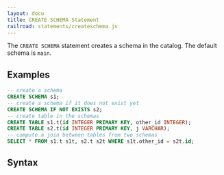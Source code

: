 ```yaml
---
layout: docu
title: CREATE SCHEMA Statement
railroad: statements/createschema.js
---
```


The `CREATE SCHEMA` statement creates a schema in the catalog. The default schema is `main`.

## Examples

```sql
-- create a schema
CREATE SCHEMA s1;
-- create a schema if it does not exist yet
CREATE SCHEMA IF NOT EXISTS s2;
-- create table in the schemas
CREATE TABLE s1.t(id INTEGER PRIMARY KEY, other_id INTEGER);
CREATE TABLE s2.t(id INTEGER PRIMARY KEY, j VARCHAR);
-- compute a join between tables from two schemas
SELECT * FROM s1.t s1t, s2.t s2t WHERE s1t.other_id = s2t.id;
```

## Syntax

<div id="rrdiagram"></div>
